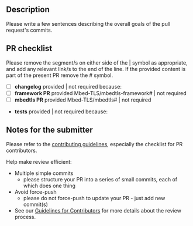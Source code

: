 ## Description

Please write a few sentences describing the overall goals of the pull request's commits.



## PR checklist

Please remove the segment/s on either side of the | symbol as appropriate, and add any relevant link/s to the end of the line.
If the provided content is part of the present PR remove the # symbol.

- [ ] **changelog** provided | not required because: 
- [ ] **framework PR** provided Mbed-TLS/mbedtls-framework# | not required
- [ ] **mbedtls PR** provided Mbed-TLS/mbedtls# | not required
- **tests**  provided | not required because: 



## Notes for the submitter

Please refer to the [contributing guidelines](https://github.com/Mbed-TLS/TF-PSA-Crypto/blob/development/CONTRIBUTING.md), especially the
checklist for PR contributors.

Help make review efficient:
* Multiple simple commits
  - please structure your PR into a series of small commits, each of which does one thing
* Avoid force-push
  - please do not force-push to update your PR - just add new commit(s)
* See our [Guidelines for Contributors](https://mbed-tls.readthedocs.io/en/latest/reviews/review-for-contributors/) for more details about the review process.
